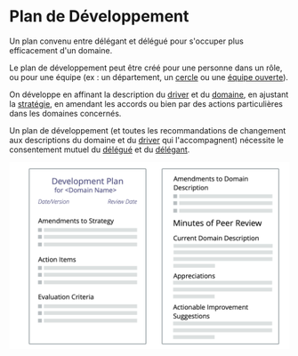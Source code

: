# Plan de Développement

<summary>
Un plan convenu entre délégant et délégué pour s'occuper plus efficacement d'un domaine.
</summary>

Le plan de développement peut être créé pour une personne dans un rôle, ou pour une équipe (ex : un département, un [cercle](section:circle) ou une [équipe ouverte](section:open-team)).

On développe en affinant la description du [driver](section:describe-organizational-drivers) et du [domaine](glossary:domain), en ajustant la [stratégie](glossary:strategy), en amendant les accords ou bien par des actions particulières dans les domaines concernés.

Un plan de développement (et toutes les recommandations de changement aux descriptions du domaine et du [driver](glossary:driver) qui l'accompagnent) nécessite le consentement mutuel du [délégué](glossary:delegatee) et du [délégant](glossary:delegator).

![Un modèle pour les plans de développement](img/templates/development-plan-template.png)